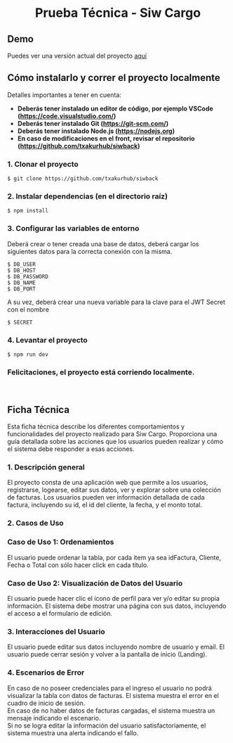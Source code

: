 <p align="center">
<h1 style="text-align: center;">Prueba Técnica - Siw Cargo</h1>

## Demo

Puedes ver una versión actual del proyecto [aquí](https://siw-front.vercel.app/)

## Cómo instalarlo y correr el proyecto localmente

Detalles importantes a tener en cuenta:

- **Deberás tener instalado un editor de código, por ejemplo VSCode (https://code.visualstudio.com/)**
- **Deberás tener instalado Git (https://git-scm.com/)**
- **Deberás tener instalado Node.js (https://nodejs.org)**
- **En caso de modificaciones en el front, revisar el repositorio (https://github.com/txakurhub/siwback)**

### 1. Clonar el proyecto

```
$ git clone https://github.com/txakurhub/siwback
```

### 2. Instalar dependencias (en el directorio raíz)

```
$ npm install
```

### 3. Configurar las variables de entorno

Deberá crear o tener creada una base de datos, deberá cargar los siguientes datos para la correcta conexión con la misma.

```
$ DB_USER
$ DB_HOST
$ DB_PASSWORD
$ DB_NAME
$ DB_PORT
```
A su vez, deberá crear una nueva variable para la clave para el JWT Secret con el nombre

```
$ SECRET
```

### 4. Levantar el proyecto

```
$ npm run dev
```

### Felicitaciones, el proyecto está corriendo localmente.

<br/>

## Ficha Técnica

Esta ficha técnica describe los diferentes comportamientos y funcionalidades del proyecto realizado para Siw Cargo. Proporciona una guía detallada sobre las acciones que los usuarios pueden realizar y cómo el sistema debe responder a esas acciones.

### 1. Descripción general

El proyecto consta de una aplicación web que permite a los usuarios, registrarse, logearse, editar sus datos, ver y explorar sobre una colección de facturas. Los usuarios pueden ver información detallada de cada factura, incluyendo su id, el id del cliente, la fecha, y el monto total.

### 2. Casos de Uso

### Caso de Uso 1: Ordenamientos
El usuario puede ordenar la tabla, por cada item ya sea idFactura, Cliente, Fecha o Total con sólo hacer click en cada título.

### Caso de Uso 2: Visualización de Datos del Usuario

El usuario puede hacer clic el ícono de perfil para ver y/o editar su propia información.
El sistema debe mostrar una página con sus datos, incluyendo el acceso a el formulario de edición.

### 3. Interacciones del Usuario

El usuario puede editar sus datos incluyendo nombre de usuario y email.
El usuario puede cerrar sesión y volver a la pantalla de inicio (Landing).

### 4. Escenarios de Error

En caso de no poseer credenciales para el ingreso el usuario no podrá visualizar la tabla con datos de facturas. El sistema muestra el error en el cuadro de inicio de sesión. <br/>
En caso de no haber datos de facturas cargadas, el sistema muestra un mensaje indicando el escenario.<br/>
Si no se logra editar la información del usuario satisfactoriamente, el sistema muestra una alerta indicando el fallo.

